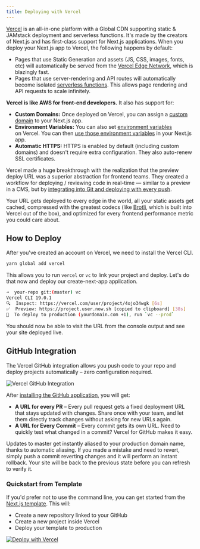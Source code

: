```yaml
---
title: Deploying with Vercel
---
```


[Vercel](http://vercel.com/) is an all-in-one platform with a Global CDN supporting static & JAMstack deployment and serverless functions. It's made by the creators of Next.js and has first-class support for Next.js applications. When you deploy your Next.js app to Vercel, the following happens by default:

- Pages that use Static Generation and assets (JS, CSS, images, fonts, etc) will automatically be served from the [Vercel Edge Network](https://vercel.com/edge-network), which is blazingly fast.
- Pages that use server-rendering and API routes will automatically become isolated [serverless functions](https://vercel.com/docs/v2/serverless-functions/introduction). This allows page rendering and API requests to scale infinitely.

**Vercel is like AWS for front-end developers.** It also has support for:

- **Custom Domains:** Once deployed on Vercel, you can assign a [custom domain](https://vercel.com/docs/v2/custom-domains) to your Next.js app.
- **Environment Variables:** You can also set [environment variables](https://zeit.co/docs/v2/build-step#environment-variables) on Vercel. You can then [use those environment variables](https://nextjs.org/docs/api-reference/next.config.js/environment-variables) in your Next.js app.
- **Automatic HTTPS:** HTTPS is enabled by default (including custom domains) and doesn't require extra configuration. They also auto-renew SSL certificates.

Vercel made a huge breakthrough with the realization that the preview deploy URL was a superior abstraction for frontend teams. They created a workflow for deploying / reviewing code in real-time — similar to a preview in a CMS, but by [integrating into Git and deploying with every push](https://vercel.com/github).

Your URL gets deployed to every edge in the world, all your static assets get cached, compressed with the greatest codecs (like [Brotli](https://medium.com/oyotech/how-brotli-compression-gave-us-37-latency-improvement-14d41e50fee4), which is built into Vercel out of the box), and optimized for every frontend performance metric you could care about.

## How to Deploy

After you've created an account on Vercel, we need to install the Vercel CLI.

```bash
yarn global add vercel
```

This allows you to run `vercel` or `vc` to link your project and deploy. Let's do that now and deploy our create-next-app application.

```bash
➜  your-repo git:(master) vc
Vercel CLI 19.0.1
🔍  Inspect: https://vercel.com/user/project/4ojo34wgk [6s]
✅  Preview: https://project.user.now.sh [copied to clipboard] [38s]
📝  To deploy to production (yourdomain.com +1), run `vc --prod`
```

You should now be able to visit the URL from the console output and see your site deployed live.

## GitHub Integration

The Vercel GitHub integration allows you push code to your repo and deploy projects automatically – zero configuration required.

![Vercel GitHub Integration](/img/vercel-github.png)

After [installing the GitHub application](https://vercel.com/github), you will get:

- **A URL for every PR** – Every pull request gets a fixed deployment URL that stays updated with changes. Share once with your team, and let them directly track changes without asking for new URLs again.
- **A URL for Every Commit** – Every commit gets its own URL. Need to quickly test what changed in a commit? Vercel for GitHub makes it easy.

Updates to master get instantly aliased to your production domain name, thanks to automatic aliasing. If you made a mistake and need to revert, simply push a commit reverting changes and it will perform an instant rollback. Your site will be back to the previous state before you can refresh to verify it.

### Quickstart from Template

If you'd prefer not to use the command line, you can get started from the [Next.js template](https://vercel.com/import/nextjs). This will:

- Create a new repository linked to your GitHub
- Create a new project inside Vercel
- Deploy your template to production

[![Deploy with Vercel](https://vercel.com/button)](https://vercel.com/import/project?template=https://github.com/vercel/vercel/tree/master/examples/nextjs)
